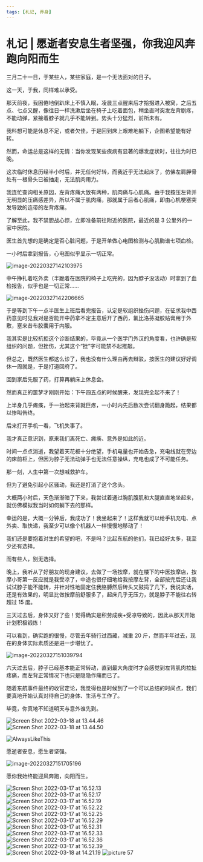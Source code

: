 ```yaml
---
tags: [札记, 养身]
---
```


# 札记 | 愿逝者安息生者坚强，你我迎风奔跑向阳而生

三月二十一日，于某些人，某些家庭，是一个无法面对的日子。

这一天，于我，同样难以承受。

那天前夜，我困倦地倒趴床上不慎入眠，凌晨三点醒来后才拾掇进入被窝，之后五点、七点又醒，像往日一样洗漱后坐在椅子上吃着面包，稍坐直时突发左背剧疼，不能动弹，紧接着脖子就几乎不能转到。势头十分猛烈，前所未有。

我料想可能是休息不足，或者欠佳，于是回到床上艰难地躺下，企图希望能有好转。

然而，命运总是这样的无情：当你发现某些疾病有显著的爆发症状时，往往为时已晚。

这次临时休息历经半小时后，并无任何好转，而我近乎无法起床了，仿佛左肩胛骨处有一根骨头已被抽走，无法肌肉用力。

我连忙查询相关原因，左背疼痛大致有两种，肌肉痛与心肌痛。由于我按压左背并无明显的压痛感差异，所以不属于肌肉痛，那就属于后者心肌痛，即由心机梗塞突发导致的连带的左背疼痛。

了解至此，我不禁胆战心惊，立即准备前往附近的医院，最近的是 3 公里外的一家中医院。

医生首先想的是确定是否心脏问题，于是开单做心电图检测与心肌酶谱七项血检。

一小时后拿到报告，心电图似乎显示一切正常。

![image-20220327142103975](https://mark-vue-oss.oss-cn-hangzhou.aliyuncs.com/image-20220327142103975.png)

中午挣扎着吃外卖（半跪着在医院的椅子上吃完的，因为脖子没法动）时拿到了血检报告，似乎也是一切正常……

![image-20220327142206665](https://mark-vue-oss.oss-cn-hangzhou.aliyuncs.com/image-20220327142206665.png)

于是等到下午一点半医生上班后看完报告，认定是软组织挫伤问题，在征求我中西药意见时见我对是否能开中药拿不定主意后开了西药，氟比洛芬凝胶贴膏用于外敷，塞来昔布胶囊用于内服。

我其实是比较抗拒这个诊断结果的，毕竟从一个医学门外汉的角度看，也许确是软组织的问题，但挫伤，尤其这个“挫”字可能禁不起推敲。

但总之，既然医生都这么诊了，我也没有什么理由再去辩驳，按医生的建议好好调休一周就是，于是打道回府了。

回到家后先服了药，打算再躺床上休息会。

然而真正的噩梦才刚刚开始：下午四五点的时候醒来，发现完全起不来了！

上半身几乎瘫痪，手一抬起来背就巨疼，一小时内先后数次尝试翻身跪起，结果都以惨叫告终。

后来打开手机一看，飞机失事了。

我才真正意识到，原来我们离死亡、瘫痪、意外是如此的近。

时间一点点消逝，我望着天花板十分绝望，手机电量也开始告急，充电线就在旁边的床前柜上，但因为脖子无法动弹手也无法任意操纵，充电也成了不可能任务。

那一刻，人生中第一次想喊救护车。

但为了避免引起小区骚动，我还是打消了这个念头。

大概两小时后，天色渐渐暗了下来，我尝试着通过胸肌腹肌和大腿直直地坐起来，就仿佛模拟我当时如何躺下去的那样。

幸运的是，大概一分钟后，我成功了！我坐起来了！这样我就可以给手机充电、点外卖、取快递，我至少可以像个机器人一样慢慢地移动了！

我们还是要抱着对生的希望的吧，不是吗？比起东航的他们，我已经好太多，我至少还有选择。

而有些人，别无选择。

晚上，我听从了好朋友的现身建议，去做了一场按摩，就在楼下的中医按摩店，按摩小哥第一反应就是我受凉了，中途也很仔细地给我按摩左背，全部按完后还让我试试脖子能不能转，并针对性地固定住我胳膊然后砖头又鼓捣了几下，我说实话，还是有效果的，明显比做按摩前舒服多了，起床几乎无压力，就是脖子不能往右转超过 15 度。

三天过去后，身体又好了些！觉得确实是积劳成疾+受凉导致的，因此从那天开始计划积极锻炼！

可以看到，确实跑的很慢，尽管去年骑行过西藏，减重 20 斤，然而半年过去，现在的身体实际素质还是进一步堪忧了。

![image-20220327151039794](https://mark-vue-oss.oss-cn-hangzhou.aliyuncs.com/image-20220327151039794.png)

六天过去后，脖子已经基本能正常转动，直到最大角度时才会感觉到左背肌肉拉扯疼痛，而左背正常情况下也只是隐隐作痛而已了。

随着东航事件最终的收官定论，我觉得也是时候到了一个可以总结的时间点，我们要真地开始认真对待自己的身体、生活与工作了。

毕竟，你真地不知道明天与意外谁先到。

![Screen Shot 2022-03-18 at 13.44.46](https://mark-vue-oss.oss-cn-hangzhou.aliyuncs.com/13.44.46.png) ![Screen Shot 2022-03-18 at 13.44.50](https://mark-vue-oss.oss-cn-hangzhou.aliyuncs.com/13.44.50.png)

![AlwaysLikeThis](https://mark-vue-oss.oss-cn-hangzhou.aliyuncs.com/AlwaysLikeThis.jpeg)

愿逝者安息，愿生者坚强。

![image-20220327151705196](https://mark-vue-oss.oss-cn-hangzhou.aliyuncs.com/image-20220327151705196.png)

愿你我始终能迎风奔跑，向阳而生。

![Screen Shot 2022-03-17 at 16.52.13](https://mark-vue-oss.oss-cn-hangzhou.aliyuncs.com/16.52.13.png) ![Screen Shot 2022-03-17 at 16.52.17](https://mark-vue-oss.oss-cn-hangzhou.aliyuncs.com/16.52.17.png) ![Screen Shot 2022-03-17 at 16.52.19](https://mark-vue-oss.oss-cn-hangzhou.aliyuncs.com/16.52.19.png) ![Screen Shot 2022-03-17 at 16.52.22](https://mark-vue-oss.oss-cn-hangzhou.aliyuncs.com/16.52.22.png) ![Screen Shot 2022-03-17 at 16.52.25](https://mark-vue-oss.oss-cn-hangzhou.aliyuncs.com/16.52.25.png) ![Screen Shot 2022-03-17 at 16.52.29](https://mark-vue-oss.oss-cn-hangzhou.aliyuncs.com/16.52.29.png) ![Screen Shot 2022-03-17 at 16.52.31](https://mark-vue-oss.oss-cn-hangzhou.aliyuncs.com/16.52.31.png) ![Screen Shot 2022-03-17 at 16.52.33](https://mark-vue-oss.oss-cn-hangzhou.aliyuncs.com/16.52.33.png) ![Screen Shot 2022-03-17 at 16.52.36](https://mark-vue-oss.oss-cn-hangzhou.aliyuncs.com/16.52.36.png) ![Screen Shot 2022-03-17 at 16.52.39](https://mark-vue-oss.oss-cn-hangzhou.aliyuncs.com/16.52.39.png) ![Screen Shot 2022-03-18 at 14.21.19](https://mark-vue-oss.oss-cn-hangzhou.aliyuncs.com/14.21.19.png) ![picture 57](https://mark-vue-oss.oss-cn-hangzhou.aliyuncs.com/mark_our-lives-1648367989625-73b343bb9fcc4dfa3af82f109848af3d16e37733e4c73427d232a34fc899f550.png)
